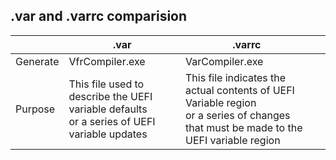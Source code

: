 ## .var and .varrc comparision

&nbsp;|.var|.varrc|&nbsp;
-|-|-|-
Generate|VfrCompiler.exe|VarCompiler.exe|
Purpose|This file used to describe the UEFI variable defaults<br>or a series of UEFI variable updates|This file indicates the actual contents of UEFI Variable region<br>or a series of changes that must be made to the UEFI variable region|